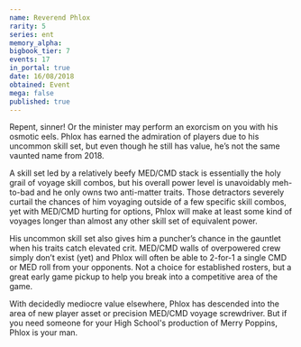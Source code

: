 ```yaml
---
name: Reverend Phlox
rarity: 5
series: ent
memory_alpha:
bigbook_tier: 7
events: 17
in_portal: true
date: 16/08/2018
obtained: Event
mega: false
published: true
---
```


Repent, sinner! Or the minister may perform an exorcism on you with his osmotic eels. Phlox has earned the admiration of players due to his uncommon skill set, but even though he still has value, he’s not the same vaunted name from 2018.

A skill set led by a relatively beefy MED/CMD stack is essentially the holy grail of voyage skill combos, but his overall power level is unavoidably meh-to-bad and he only owns two anti-matter traits. Those detractors severely curtail the chances of him voyaging outside of a few specific skill combos, yet with MED/CMD hurting for options, Phlox will make at least some kind of voyages longer than almost any other skill set of equivalent power.

His uncommon skill set also gives him a puncher’s chance in the gauntlet when his traits catch elevated crit. MED/CMD walls of overpowered crew simply don’t exist (yet) and Phlox will often be able to 2-for-1 a single CMD or MED roll from your opponents. Not a choice for established rosters, but a great early game pickup to help you break into a competitive area of the game.

With decidedly mediocre value elsewhere, Phlox has descended into the area of new player asset or precision MED/CMD voyage screwdriver. But if you need someone for your High School's production of Merry Poppins, Phlox is your man.
